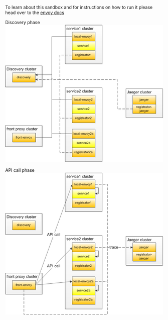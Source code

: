 To learn about this sandbox and for instructions on how to run it please head over
to the [envoy docs](https://www.envoyproxy.io/docs/envoy/latest/start/sandboxes/jaeger_tracing)

Discovery phase
![discovery phase](docs/envoy-s2s-example-discovery.png)

API call phase
![API call phase](docs/envoy-s2s-example-API-call.png)